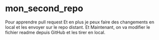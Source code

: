 # mon_second_repo
Pour apprendre pull request
Et en plus je peux faire des changements en local et les envoyer sur le repo distant.
Et Maintenant, on va modifier le fichier readme depuis GitHub et les tirer en local.
